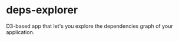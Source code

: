deps-explorer
===

D3-based app that let's you explore the dependencies graph of your
application.

